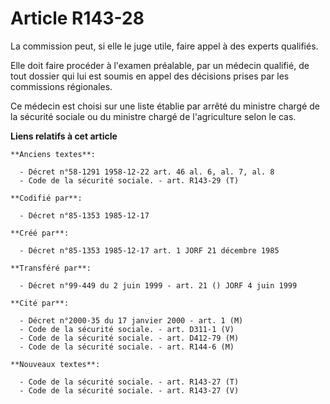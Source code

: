 # Article R143-28

La commission peut, si elle le juge utile, faire appel à des experts qualifiés. 

Elle doit faire procéder à l'examen préalable, par un médecin qualifié, de tout dossier qui lui est soumis en appel des
décisions prises par les commissions régionales. 

Ce médecin est choisi sur une liste établie par arrêté du ministre chargé de la sécurité sociale ou du ministre chargé de
l'agriculture selon le cas.

**Liens relatifs à cet article**

	**Anciens textes**:

	  - Décret n°58-1291 1958-12-22 art. 46 al. 6, al. 7, al. 8
	  - Code de la sécurité sociale. - art. R143-29 (T)

	**Codifié par**:

	  - Décret n°85-1353 1985-12-17

	**Créé par**:

	  - Décret n°85-1353 1985-12-17 art. 1 JORF 21 décembre 1985

	**Transféré par**:

	  - Décret n°99-449 du 2 juin 1999 - art. 21 () JORF 4 juin 1999

	**Cité par**:

	  - Décret n°2000-35 du 17 janvier 2000 - art. 1 (M)
	  - Code de la sécurité sociale. - art. D311-1 (V)
	  - Code de la sécurité sociale. - art. D412-79 (M)
	  - Code de la sécurité sociale. - art. R144-6 (M)

	**Nouveaux textes**:

	  - Code de la sécurité sociale. - art. R143-27 (T)
	  - Code de la sécurité sociale. - art. R143-27 (V)
